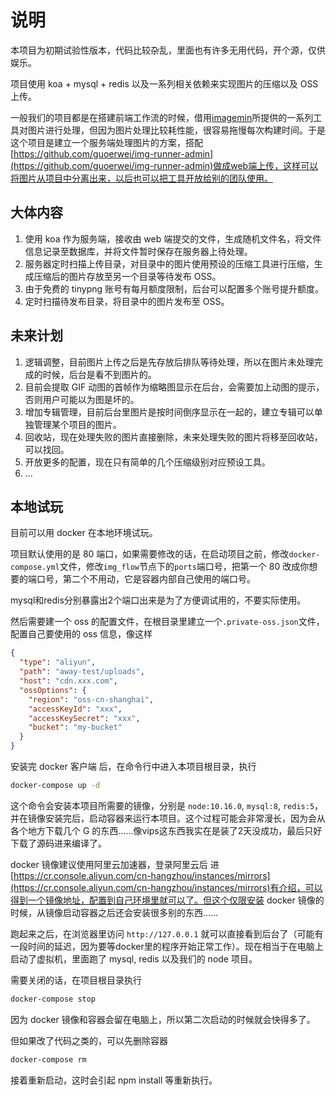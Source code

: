 # 说明

本项目为初期试验性版本，代码比较杂乱，里面也有许多无用代码，开个源，仅供娱乐。

项目使用 koa + mysql + redis 以及一系列相关依赖来实现图片的压缩以及 OSS 上传。

一般我们的项目都是在搭建前端工作流的时候，借用[imagemin](https://github.com/imagemin/imagemin)所提供的一系列工具对图片进行处理，但因为图片处理比较耗性能，很容易拖慢每次构建时间。于是这个项目是建立一个服务端处理图片的方案，搭配[https://github.com/guoerwei/img-runner-admin](https://github.com/guoerwei/img-runner-admin)做成web端上传，这样可以将图片从项目中分离出来，以后也可以把工具开放给别的团队使用。

## 大体内容

1. 使用 koa 作为服务端，接收由 web 端提交的文件，生成随机文件名，将文件信息记录至数据库，并将文件暂时保存在服务器上待处理。
2. 服务器定时扫描上传目录，对目录中的图片使用预设的压缩工具进行压缩，生成压缩后的图片存放至另一个目录等待发布 OSS。
3. 由于免费的 tinypng 账号有每月额度限制，后台可以配置多个账号提升额度。
4. 定时扫描待发布目录，将目录中的图片发布至 OSS。

## 未来计划

1. 逻辑调整，目前图片上传之后是先存放后排队等待处理，所以在图片未处理完成的时候，后台是看不到图片的。
2. 目前会提取 GIF 动图的首帧作为缩略图显示在后台，会需要加上动图的提示，否则用户可能以为图是坏的。
3. 增加专辑管理，目前后台里图片是按时间倒序显示在一起的，建立专辑可以单独管理某个项目的图片。
4. 回收站，现在处理失败的图片直接删除，未来处理失败的图片将移至回收站，可以找回。
5. 开放更多的配置，现在只有简单的几个压缩级别对应预设工具。
6. ...

## 本地试玩

目前可以用 docker 在本地环境试玩。

项目默认使用的是 80 端口，如果需要修改的话，在启动项目之前，修改`docker-compose.yml`文件，修改`img_flow`节点下的`ports`端口号，把第一个 80 改成你想要的端口号，第二个不用动，它是容器内部自己使用的端口号。

mysql和redis分别暴露出2个端口出来是为了方便调试用的，不要实际使用。

然后需要建一个 oss 的配置文件，在根目录里建立一个`.private-oss.json`文件，配置自己要使用的 oss 信息，像这样

```json
{
  "type": "aliyun",
  "path": "away-test/uploads",
  "host": "cdn.xxx.com",
  "ossOptions": {
    "region": "oss-cn-shanghai",
    "accessKeyId": "xxx",
    "accessKeySecret": "xxx",
    "bucket": "my-bucket"
  }
}
```

安装完 docker 客户端 后，在命令行中进入本项目根目录，执行

```bash
docker-compose up -d
```

这个命令会安装本项目所需要的镜像，分别是 `node:10.16.0`, `mysql:8`, `redis:5`，并在镜像安装完后，启动容器来运行本项目。这个过程可能会非常漫长，因为会从各个地方下载几个 G 的东西……像vips这东西我实在是装了2天没成功，最后只好下载了源码进来编译了。

docker 镜像建议使用阿里云加速器，登录阿里云后 进[https://cr.console.aliyun.com/cn-hangzhou/instances/mirrors](https://cr.console.aliyun.com/cn-hangzhou/instances/mirrors)有介绍，可以得到一个镜像地址，配置到自己环境里就可以了。但这个仅限安装 docker 镜像的时候，从镜像启动容器之后还会安装很多别的东西……

跑起来之后，在浏览器里访问 `http://127.0.0.1` 就可以直接看到后台了（可能有一段时间的延迟，因为要等docker里的程序开始正常工作）。现在相当于在电脑上启动了虚拟机，里面跑了 mysql, redis 以及我们的 node 项目。

需要关闭的话，在项目根目录执行

```bash
docker-compose stop
```

因为 docker 镜像和容器会留在电脑上，所以第二次启动的时候就会快得多了。

但如果改了代码之类的，可以先删除容器

```bash
docker-compose rm
```

接着重新启动，这时会引起 npm install 等重新执行。

